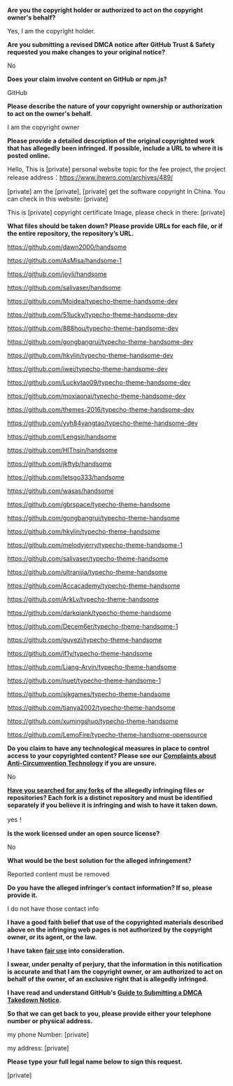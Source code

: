**Are you the copyright holder or authorized to act on the copyright owner's behalf?**

Yes, I am the copyright holder.

**Are you submitting a revised DMCA notice after GitHub Trust & Safety requested you make changes to your original notice?**

No

**Does your claim involve content on GitHub or npm.js?**

GitHub

**Please describe the nature of your copyright ownership or authorization to act on the owner's behalf.**

I am the copyright owner

**Please provide a detailed description of the original copyrighted work that has allegedly been infringed. If possible, include a URL to where it is posted online.**

Hello, This is [private] personal website topic for the fee project, the project release address：https://www.ihewro.com/archives/489/

[private] am the [private], [private] get the software copyright In China. You can check in this website: [private]

This is [private] copyright certificate Image, please check in there: [private]

**What files should be taken down? Please provide URLs for each file, or if the entire repository, the repository’s URL.**

https://github.com/dawn2000/handsome

https://github.com/AsMisa/handsome-1

https://github.com/joyli/handsome

https://github.com/salivaser/handsome

https://github.com/Moidea/typecho-theme-handsome-dev

https://github.com/51lucky/typecho-theme-handsome-dev

https://github.com/888hou/typecho-theme-handsome-dev

https://github.com/gongbangrui/typecho-theme-handsome-dev

https://github.com/hkylin/typecho-theme-handsome-dev

https://github.com/iwei/typecho-theme-handsome-dev

https://github.com/Luckytao09/typecho-theme-handsome-dev

https://github.com/moxiaonai/typecho-theme-handsome-dev

https://github.com/themes-2016/typecho-theme-handsome-dev

https://github.com/yyh84yangtao/typecho-theme-handsome-dev

https://github.com/Lengsir/handsome

https://github.com/HIThsin/handsome

https://github.com/jkftyb/handsome

https://github.com/letsgo333/handsome

https://github.com/wasas/handsome

https://github.com/gbrspace/typecho-theme-handsome

https://github.com/gongbangrui/typecho-theme-handsome

https://github.com/hkylin/typecho-theme-handsome

https://github.com/melodyjerry/typecho-theme-handsome-1

https://github.com/salivaser/typecho-theme-handsome

https://github.com/ultranijia/typecho-theme-handsome

https://github.com/Accacademy/typecho-theme-handsome

https://github.com/ArkLv/typecho-theme-handsome

https://github.com/darkqiank/typecho-theme-handsome

https://github.com/Decem6er/typecho-theme-handsome-1

https://github.com/guyezi/typecho-theme-handsome

https://github.com/if1y/typecho-theme-handsome

https://github.com/Liang-Arvin/typecho-theme-handsome

https://github.com/nuet/typecho-theme-handsome-1

https://github.com/sjkgames/typecho-theme-handsome

https://github.com/tianya2002/typecho-theme-handsome

https://github.com/xumingshuo/typecho-theme-handsome

https://github.com/LemoFire/typecho-theme-handsome-opensource

**Do you claim to have any technological measures in place to control access to your copyrighted content? Please see our <a href="https://docs.github.com/articles/guide-to-submitting-a-dmca-takedown-notice#complaints-about-anti-circumvention-technology">Complaints about Anti-Circumvention Technology</a> if you are unsure.**

No

**<a href="https://docs.github.com/articles/dmca-takedown-policy#b-what-about-forks-or-whats-a-fork">Have you searched for any forks</a> of the allegedly infringing files or repositories? Each fork is a distinct repository and must be identified separately if you believe it is infringing and wish to have it taken down.**

yes！

**Is the work licensed under an open source license?**

No

**What would be the best solution for the alleged infringement?**

Reported content must be removed

**Do you have the alleged infringer’s contact information? If so, please provide it.**

I do not have those contact info

**I have a good faith belief that use of the copyrighted materials described above on the infringing web pages is not authorized by the copyright owner, or its agent, or the law.**

**I have taken <a href="https://www.lumendatabase.org/topics/22">fair use</a> into consideration.**

**I swear, under penalty of perjury, that the information in this notification is accurate and that I am the copyright owner, or am authorized to act on behalf of the owner, of an exclusive right that is allegedly infringed.**

**I have read and understand GitHub's <a href="https://docs.github.com/articles/guide-to-submitting-a-dmca-takedown-notice/">Guide to Submitting a DMCA Takedown Notice</a>.**

**So that we can get back to you, please provide either your telephone number or physical address.**

my phone Number: [private]

my address: [private]

**Please type your full legal name below to sign this request.**

[private]

